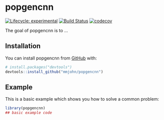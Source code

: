 
<!-- README.md is generated from README.Rmd. Please edit that file -->

# popgencnn

<!-- badges: start -->

[![Lifecycle:
experimental](https://img.shields.io/badge/lifecycle-experimental-orange.svg)](https://www.tidyverse.org/lifecycle/#experimental)
[![Build
Status](https://travis-ci.com/mmjohn/popgencnn.svg?token=akGYX9ZmHWpGaEi1Ls7b&branch=master)](https://travis-ci.com/mmjohn/popgencnn)
[![codecov](https://codecov.io/gh/mmjohn/popgencnn/branch/master/graph/badge.svg?token=PJJ6IBM5XB)](https://codecov.io/gh/mmjohn/popgencnn)
<!-- badges: end -->

The goal of popgencnn is to …

## Installation

You can install popgencnn from [GitHub](https://github.com/) with:

``` r
# install.packages("devtools")
devtools::install_github("mmjohn/popgencnn")
```

## Example

This is a basic example which shows you how to solve a common problem:

``` r
library(popgencnn)
## basic example code
```
